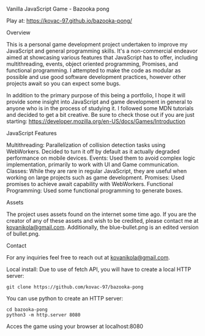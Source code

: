 Vanilla JavaScript Game - Bazooka pong

Play at: https://kovac-97.github.io/bazooka-pong/

Overview

This is a personal game development project undertaken to improve my JavaScript and general programming skills. It's a non-commercial endeavor aimed at showcasing various features that JavaScript has to offer, including multithreading, events, object oriented programming, Promises, and functional programming. I attempted to make the code as modular as possible and use good software development practices, however other projects await so you can expect some bugs.

In addition to the primary purpose of this being a portfolio, I hope it will provide some insight into JavaScript and game development in general to anyone who is in the process of studying it. I followed some MDN tutorials and decided to get a bit creative. Be sure to check those out if you are just starting: https://developer.mozilla.org/en-US/docs/Games/Introduction

JavaScript Features

Multithreading: Parallelization of collision detection tasks using WebWorkers. Decided to turn it off by default as it actually degraded performance on mobile devices.
Events: Used them to avoid complex logic implementation, primarily to work with UI and Game communication.
Classes: While they are rare in regular JavaScript, they are useful when working on large projects such as game development.
Promises: Used promises to achieve await capability with WebWorkers.
Functional Programming: Used some functional programming to generate boxes.

Assets

The project uses assets found on the internet some time ago. If you are the creator of any of these assets and wish to be credited, please contact me at kovanikola@gmail.com. Additionally, the blue-bullet.png is an edited version of bullet.png.

Contact

For any inquiries feel free to reach out at kovanikola@gmail.com.

Local install: Due to use of fetch API, you will have to create a local HTTP server:

    git clone https://github.com/kovac-97/bazooka-pong

You can use python to create an HTTP server:

    cd bazooka-pong
    python3 -m http.server 8080

Acces the game using your browser at localhost:8080
